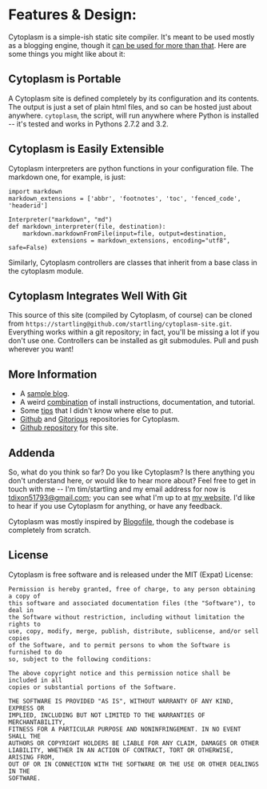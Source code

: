 # Features & Design:
Cytoplasm is a simple-ish static site compiler. It's meant to be used mostly as a blogging engine, though it [can be used for more than that](#cytoplasm-is-easily-extensible). Here are some things you might like about it:

## Cytoplasm is Portable
A Cytoplasm site is defined completely by its configuration and its contents. The output is just a set of plain html files, and so can be hosted just about anywhere. `cytoplasm`, the script, will run anywhere where Python is installed -- it's tested and works in Pythons 2.7.2 and 3.2.

## Cytoplasm is Easily Extensible
Cytoplasm interpreters are python functions in your configuration file. The markdown one, for example, is just:
~~~~{.python}
import markdown
markdown_extensions = ['abbr', 'footnotes', 'toc', 'fenced_code', 'headerid']

Interpreter("markdown", "md")
def markdown_interpreter(file, destination):
    markdown.markdownFromFile(input=file, output=destination,
            extensions = markdown_extensions, encoding="utf8", safe=False)
~~~~
Similarly, Cytoplasm controllers are classes that inherit from a base class in the cytoplasm module.

## Cytoplasm Integrates Well With Git
This source of this site (compiled by Cytoplasm, of course) can be cloned from `https://startling@github.com/startling/cytoplasm-site.git`. Everything works within a git repository; in fact, you'll be missing a lot if you don't use one. Controllers can be installed as git submodules. Pull and push wherever you want!

## More Information
* A [sample blog](/blog).
* A weird [combination](/tutorial) of install instructions, documentation, and tutorial.
* Some [tips](/tutorial/tips.html) that I didn't know where else to put.
* [Github](https://github.com/startling/cytoplasm) and [Gitorious](https://gitorious.org/cytoplasm/cytoplasm) repositories for Cytoplasm. 
* [Github repository](https://github.com/startling/cytoplasm-site) for this site.

## Addenda
So, what do you think so far? Do you like Cytoplasm? Is there anything you don't understand here, or would like to hear more about? Feel free to get in touch with me -- I'm tim/startling and my email address for now is <tdixon51793@gmail.com>; you can see what I'm up to at [my website](http://somethingsido.com). I'd like to hear if you use Cytoplasm for anything, or have any feedback.

Cytoplasm was mostly inspired by [Blogofile](http://blogofile.com/), though the codebase is completely from scratch.

## License

Cytoplasm is free software and is released under the MIT (Expat) License:
~~~~
Permission is hereby granted, free of charge, to any person obtaining a copy of
this software and associated documentation files (the "Software"), to deal in
the Software without restriction, including without limitation the rights to
use, copy, modify, merge, publish, distribute, sublicense, and/or sell copies
of the Software, and to permit persons to whom the Software is furnished to do
so, subject to the following conditions:

The above copyright notice and this permission notice shall be included in all
copies or substantial portions of the Software.

THE SOFTWARE IS PROVIDED "AS IS", WITHOUT WARRANTY OF ANY KIND, EXPRESS OR
IMPLIED, INCLUDING BUT NOT LIMITED TO THE WARRANTIES OF MERCHANTABILITY,
FITNESS FOR A PARTICULAR PURPOSE AND NONINFRINGEMENT. IN NO EVENT SHALL THE
AUTHORS OR COPYRIGHT HOLDERS BE LIABLE FOR ANY CLAIM, DAMAGES OR OTHER
LIABILITY, WHETHER IN AN ACTION OF CONTRACT, TORT OR OTHERWISE, ARISING FROM,
OUT OF OR IN CONNECTION WITH THE SOFTWARE OR THE USE OR OTHER DEALINGS IN THE
SOFTWARE.
~~~~
